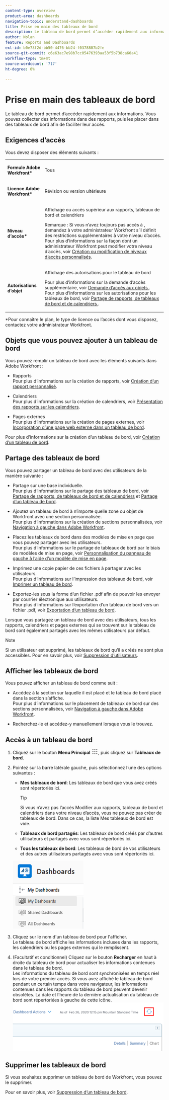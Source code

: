 ```yaml
---
content-type: overview
product-area: dashboards
navigation-topic: understand-dashboards
title: Prise en main des tableaux de bord
description: Le tableau de bord permet d’accéder rapidement aux informations. Vous pouvez collecter des informations dans des rapports, puis les placer dans des tableaux de bord afin de faciliter leur accès.
author: Nolan
feature: Reports and Dashboards
exl-id: b0e73f2d-bb50-4476-bb24-f0378807b2fe
source-git-commit: c6e63ac7e98b7cc05476393aa53f5b738ca60a41
workflow-type: tm+mt
source-wordcount: '717'
ht-degree: 0%

---
```


# Prise en main des tableaux de bord

Le tableau de bord permet d’accéder rapidement aux informations. Vous pouvez collecter des informations dans des rapports, puis les placer dans des tableaux de bord afin de faciliter leur accès.

## Exigences d’accès

Vous devez disposer des éléments suivants :

<table style="table-layout:auto">
 <col> 
 </col> 
 <col> 
 </col> 
 <tbody> 
  <tr> 
   <td> <p><strong>Formule Adobe Workfront*</strong></p> </td> 
   <td>Tous</td> 
  </tr> 
  <tr> 
   <td> <p><strong>Licence Adobe Workfront*</strong></p> </td> 
   <td> <p>Révision ou version ultérieure</p> </td> 
  </tr> 
  <tr> 
   <td><strong>Niveau d’accès*</strong> </td> 
   <td> <p>Affichage ou accès supérieur aux rapports, tableaux de bord et calendriers</p> <p>Remarque : Si vous n’avez toujours pas accès à , demandez à votre administrateur Workfront s’il définit des restrictions supplémentaires à votre niveau d’accès. Pour plus d’informations sur la façon dont un administrateur Workfront peut modifier votre niveau d’accès, voir <a href="../../../administration-and-setup/add-users/configure-and-grant-access/create-modify-access-levels.md" class="MCXref xref">Création ou modification de niveaux d’accès personnalisés</a>.</p> </td> 
  </tr> 
  <tr> 
   <td> <p><strong>Autorisations d’objet</strong> </p> </td> 
   <td> <p>Affichage des autorisations pour le tableau de bord</p> <p>Pour plus d’informations sur la demande d’accès supplémentaire, voir <a href="../../../workfront-basics/grant-and-request-access-to-objects/request-access.md" class="MCXref xref">Demande d’accès aux objets </a>.<br>Pour plus d’informations sur les autorisations pour les tableaux de bord, voir <a href="../../../workfront-basics/grant-and-request-access-to-objects/permissions-reports-dashboards-calendars.md" class="MCXref xref">Partage de rapports, de tableaux de bord et de calendriers </a>.</p> </td> 
  </tr> 
 </tbody> 
</table>

&#42;Pour connaître le plan, le type de licence ou l’accès dont vous disposez, contactez votre administrateur Workfront.

## Objets que vous pouvez ajouter à un tableau de bord

Vous pouvez remplir un tableau de bord avec les éléments suivants dans Adobe Workfront :

* Rapports\
   Pour plus d’informations sur la création de rapports, voir [Création d’un rapport personnalisé](../../../reports-and-dashboards/reports/creating-and-managing-reports/create-custom-report.md).

* Calendriers\
   Pour plus d’informations sur la création de calendriers, voir [Présentation des rapports sur les calendriers](../../../reports-and-dashboards/reports/calendars/calendar-reports-overview.md).

* Pages externes\
   Pour plus d’informations sur la création de pages externes, voir [Incorporation d’une page web externe dans un tableau de bord](../../../reports-and-dashboards/dashboards/creating-and-managing-dashboards/embed-external-web-page-dashboard.md).

Pour plus d’informations sur la création d’un tableau de bord, voir [Création d’un tableau de bord](../../../reports-and-dashboards/dashboards/creating-and-managing-dashboards/create-dashboard.md).

## Partage des tableaux de bord

Vous pouvez partager un tableau de bord avec des utilisateurs de la manière suivante :

* Partage sur une base individuelle.\
   Pour plus d’informations sur le partage des tableaux de bord, voir [Partage de rapports, de tableaux de bord et de calendriers](../../../workfront-basics/grant-and-request-access-to-objects/permissions-reports-dashboards-calendars.md) et [Partage d’un tableau de bord](../../../reports-and-dashboards/dashboards/creating-and-managing-dashboards/share-dashboard.md).

* Ajoutez un tableau de bord à n’importe quelle zone ou objet de Workfront avec une section personnalisée.\
   Pour plus d’informations sur la création de sections personnalisées, voir [Navigation à gauche dans Adobe Workfront](../../../workfront-basics/the-new-workfront-experience/simplified-left-navigation.md).

* Placez les tableaux de bord dans des modèles de mise en page que vous pouvez partager avec les utilisateurs.\
   Pour plus d’informations sur le partage de tableaux de bord par le biais de modèles de mise en page, voir [Personnalisation du panneau de gauche à l’aide d’un modèle de mise en page](../../../administration-and-setup/customize-workfront/use-layout-templates/customize-left-panel.md).

* Imprimez une copie papier de ces fichiers à partager avec les utilisateurs.\
   Pour plus d’informations sur l’impression des tableaux de bord, voir [Imprimer un tableau de bord](../../../reports-and-dashboards/dashboards/creating-and-managing-dashboards/print-dashboard.md).

* Exportez-les sous la forme d’un fichier .pdf afin de pouvoir les envoyer par courrier électronique aux utilisateurs.\
   Pour plus d’informations sur l’exportation d’un tableau de bord vers un fichier .pdf, voir [Exportation d’un tableau de bord](../../../reports-and-dashboards/dashboards/creating-and-managing-dashboards/export-dashboard.md).

Lorsque vous partagez un tableau de bord avec des utilisateurs, tous les rapports, calendriers et pages externes qui se trouvent sur le tableau de bord sont également partagés avec les mêmes utilisateurs par défaut.

>[!NOTE]
>
>Si un utilisateur est supprimé, les tableaux de bord qu’il a créés ne sont plus accessibles. Pour en savoir plus, voir [Suppression d’utilisateurs](../../../administration-and-setup/add-users/create-and-manage-users/delete-a-user.md).

## Afficher les tableaux de bord

Vous pouvez afficher un tableau de bord comme suit :

* Accédez à la section sur laquelle il est placé et le tableau de bord placé dans la section s’affiche.\
   Pour plus d’informations sur le placement de tableaux de bord sur des sections personnalisées, voir [Navigation à gauche dans Adobe Workfront](../../../workfront-basics/the-new-workfront-experience/simplified-left-navigation.md).

* Recherchez-le et accédez-y manuellement lorsque vous le trouvez.

## Accès à un tableau de bord

1. Cliquez sur le bouton **Menu Principal** ![](assets/main-menu-icon.png), puis cliquez sur **Tableaux de bord**.
1. Pointez sur la barre latérale gauche, puis sélectionnez l’une des options suivantes :

   * **Mes tableaux de bord**: Les tableaux de bord que vous avez créés sont répertoriés ici.

      >[!TIP]
      >
      >Si vous n’avez pas l’accès Modifier aux rapports, tableaux de bord et calendriers dans votre niveau d’accès, vous ne pouvez pas créer de tableaux de bord. Dans ce cas, la liste Mes tableaux de bord est vide.

   * **Tableaux de bord partagés**: Les tableaux de bord créés par d’autres utilisateurs et partagés avec vous sont répertoriés ici.
   * **Tous les tableaux de bord**: Les tableaux de bord de vos utilisateurs et des autres utilisateurs partagés avec vous sont répertoriés ici.

   ![Zone des tableaux de bord](assets/dashboards-area.png)

1. Cliquez sur le nom d&#39;un tableau de bord pour l&#39;afficher.\
   Le tableau de bord affiche les informations incluses dans les rapports, les calendriers ou les pages externes qui le remplissent.
1. (Facultatif et conditionnel) Cliquez sur le bouton **Recharger** en haut à droite du tableau de bord pour actualiser les informations contenues dans le tableau de bord.\
   Les informations du tableau de bord sont synchronisées en temps réel lors de votre premier accès. Si vous avez affiché le tableau de bord pendant un certain temps dans votre navigateur, les informations contenues dans les rapports du tableau de bord peuvent devenir obsolètes. La date et l’heure de la dernière actualisation du tableau de bord sont répertoriées à gauche de cette icône.\
   ![Icône Recharger](assets/dashboard-reload-icon.png)

## Supprimer les tableaux de bord

Si vous souhaitez supprimer un tableau de bord de Workfront, vous pouvez le supprimer.

Pour en savoir plus, voir [Suppression d’un tableau de bord](../../../reports-and-dashboards/dashboards/creating-and-managing-dashboards/delete-dashboard.md).
